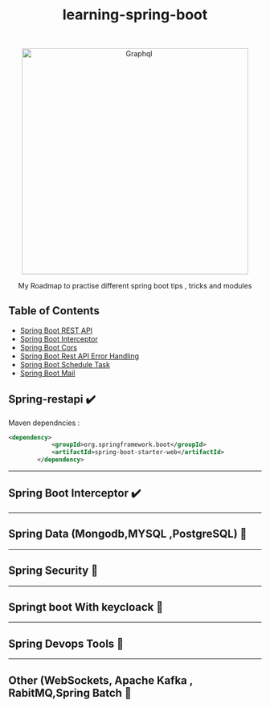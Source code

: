 <h1 align="center"> learning-spring-boot </h1> <br>
<p align="center">
  <a href="https://gitpoint.co/">
    <img alt="Graphql" title="SpringBoot" src="https://spring.io/images/spring-logo-9146a4d3298760c2e7e49595184e1975.svg" width="450">
  </a>
</p>

<p align="center">
  My Roadmap to practise different spring boot tips , tricks and modules
</p>

## Table of Contents

- [Spring Boot REST API](#Spring-restapi)
- [Spring Boot Interceptor](#Spring-interceptor)
- [Spring Boot Cors](#Spring-cors)
- [Spring Boot Rest API Error Handling](#Spring-error_handling)
- [Spring Boot Schedule Task](#Spring-schedule)
- [Spring Boot Mail](#Spring-mail)



## Spring-restapi  :heavy_check_mark:


Maven dependncies :

```xml
<dependency>
			<groupId>org.springframework.boot</groupId>
			<artifactId>spring-boot-starter-web</artifactId>
		</dependency>
```

---

## Spring Boot Interceptor  :heavy_check_mark:




---

## Spring Data (Mongodb,MYSQL ,PostgreSQL) :lock_with_ink_pen:

---

## Spring Security :lock_with_ink_pen:

---

## Springt boot With keycloack :lock_with_ink_pen:

---

## Spring Devops Tools :lock_with_ink_pen:

---

## Other (WebSockets, Apache Kafka , RabitMQ,Spring Batch :lock_with_ink_pen:

